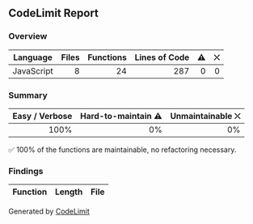 ## CodeLimit Report

### Overview
| **Language** | **Files** | **Functions** | **Lines of Code** | **⚠** | **⛌** |
| --- | ---: | ---: | ---: | ---: | ---: |
| JavaScript | 8 | 24 | 287 | 0 | 0 |

### Summary
| **Easy / Verbose** | **Hard-to-maintain ⚠** | **Unmaintainable ⛌** |
| ---: | ---: | ---: |
| 100% | 0% | 0% |

✅ 100% of the functions are maintainable, no refactoring necessary.

### Findings
| **Function** | **Length** | **File** |
| --- | ---: | --- |

Generated by [CodeLimit](https://getcodelimit.github.io)
